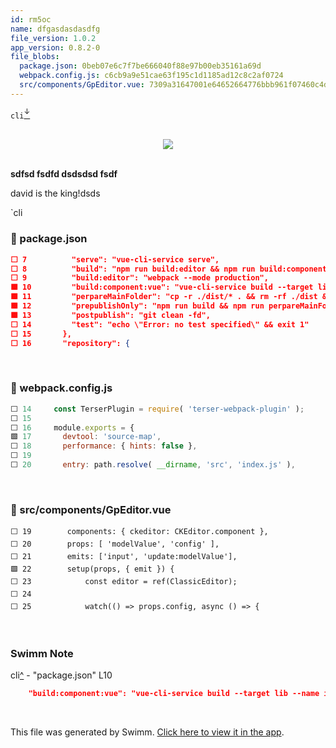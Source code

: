 ```yaml
---
id: rm5oc
name: dfgasdasdasdfg
file_version: 1.0.2
app_version: 0.8.2-0
file_blobs:
  package.json: 0beb07e6c7f7be666040f88e97b00eb35161a69d
  webpack.config.js: c6cb9a9e51cae63f195c1d1185ad12c8c2af0724
  src/components/GpEditor.vue: 7309a31647001e64652664776bbb961f07460c4d
---
```


`cli`[<sup id="Z1qEFUp">↓</sup>](#f-Z1qEFUp)

<br/>

<div align="center"><img src="https://media4.giphy.com/media/0RLA7BkxgMHVhAAPKN/giphy.gif?cid=d56c4a8b1hrvsx3nvcpu1aotxterumb9f05be6g00on7x35j&rid=giphy.gif&ct=g" style="width:'50%'"/></div>

<br/>

**sdfsd fsdfd dsdsdsd fsdf**

david is the king!dsds

\`cli
<!-- NOTE-swimm-snippet: the lines below link your snippet to Swimm -->
### 📄 package.json
```json
⬜ 7          "serve": "vue-cli-service serve",
⬜ 8          "build": "npm run build:editor && npm run build:component:vue",
⬜ 9          "build:editor": "webpack --mode production",
🟩 10         "build:component:vue": "vue-cli-service build --target lib --name index ./src/editor.js",
🟩 11         "perpareMainFolder": "cp -r ./dist/* . && rm -rf ./dist && cp -r ./build/translations .",
🟩 12         "prepublishOnly": "npm run build && npm run perpareMainFolder",
🟩 13         "postpublish": "git clean -fd",
⬜ 14         "test": "echo \"Error: no test specified\" && exit 1"
⬜ 15       },
⬜ 16       "repository": {
```

<br/>

<!-- NOTE-swimm-snippet: the lines below link your snippet to Swimm -->
### 📄 webpack.config.js
```javascript
⬜ 14     const TerserPlugin = require( 'terser-webpack-plugin' );
⬜ 15     
⬜ 16     module.exports = {
🟩 17       devtool: 'source-map',
⬜ 18       performance: { hints: false },
⬜ 19     
⬜ 20       entry: path.resolve( __dirname, 'src', 'index.js' ),
```

<br/>

<!-- NOTE-swimm-snippet: the lines below link your snippet to Swimm -->
### 📄 src/components/GpEditor.vue
```vue
⬜ 19     	components: { ckeditor: CKEditor.component },
⬜ 20     	props: [ 'modelValue', 'config' ],
⬜ 21     	emits: ['input', 'update:modelValue'],
🟩 22     	setup(props, { emit }) {
⬜ 23     		const editor = ref(ClassicEditor);
⬜ 24     
⬜ 25     		watch(() => props.config, async () => {
```

<br/>

<!-- THIS IS AN AUTOGENERATED SECTION. DO NOT EDIT THIS SECTION DIRECTLY -->
### Swimm Note

<span id="f-Z1qEFUp">cli</span>[^](#Z1qEFUp) - "package.json" L10
```json
    "build:component:vue": "vue-cli-service build --target lib --name index ./src/editor.js",
```

<br/>

This file was generated by Swimm. [Click here to view it in the app](http://localhost:5001/repos/Z2l0aHViJTNBJTNBZ3AtZWRpdG9yJTNBJTNBZ3JlZW5wcmVzcw==/docs/rm5oc).
